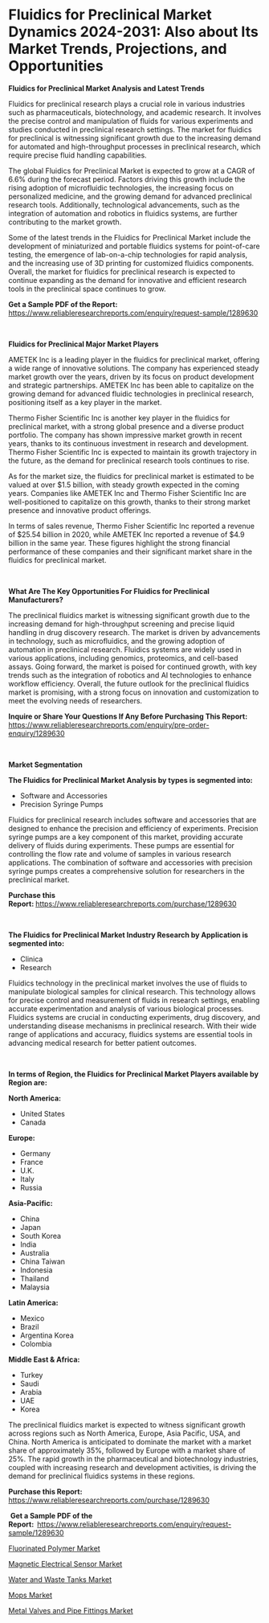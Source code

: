 <p><h1>Fluidics for Preclinical Market Dynamics 2024-2031: Also about Its Market Trends, Projections, and Opportunities</h1></p><p><strong>Fluidics for Preclinical Market Analysis and Latest Trends</strong></p>
<p><p>Fluidics for preclinical research plays a crucial role in various industries such as pharmaceuticals, biotechnology, and academic research. It involves the precise control and manipulation of fluids for various experiments and studies conducted in preclinical research settings. The market for fluidics for preclinical is witnessing significant growth due to the increasing demand for automated and high-throughput processes in preclinical research, which require precise fluid handling capabilities.</p><p>The global Fluidics for Preclinical Market is expected to grow at a CAGR of 6.6% during the forecast period. Factors driving this growth include the rising adoption of microfluidic technologies, the increasing focus on personalized medicine, and the growing demand for advanced preclinical research tools. Additionally, technological advancements, such as the integration of automation and robotics in fluidics systems, are further contributing to the market growth.</p><p>Some of the latest trends in the Fluidics for Preclinical Market include the development of miniaturized and portable fluidics systems for point-of-care testing, the emergence of lab-on-a-chip technologies for rapid analysis, and the increasing use of 3D printing for customized fluidics components. Overall, the market for fluidics for preclinical research is expected to continue expanding as the demand for innovative and efficient research tools in the preclinical space continues to grow.</p></p>
<p><strong>Get a Sample PDF of the Report:&nbsp;</strong> <a href="https://www.reliableresearchreports.com/enquiry/request-sample/1289630">https://www.reliableresearchreports.com/enquiry/request-sample/1289630</a></p>
<p>&nbsp;</p>
<p><strong>Fluidics for Preclinical Major Market Players</strong></p>
<p><p>AMETEK Inc is a leading player in the fluidics for preclinical market, offering a wide range of innovative solutions. The company has experienced steady market growth over the years, driven by its focus on product development and strategic partnerships. AMETEK Inc has been able to capitalize on the growing demand for advanced fluidic technologies in preclinical research, positioning itself as a key player in the market.</p><p>Thermo Fisher Scientific Inc is another key player in the fluidics for preclinical market, with a strong global presence and a diverse product portfolio. The company has shown impressive market growth in recent years, thanks to its continuous investment in research and development. Thermo Fisher Scientific Inc is expected to maintain its growth trajectory in the future, as the demand for preclinical research tools continues to rise.</p><p>As for the market size, the fluidics for preclinical market is estimated to be valued at over $1.5 billion, with steady growth expected in the coming years. Companies like AMETEK Inc and Thermo Fisher Scientific Inc are well-positioned to capitalize on this growth, thanks to their strong market presence and innovative product offerings.</p><p>In terms of sales revenue, Thermo Fisher Scientific Inc reported a revenue of $25.54 billion in 2020, while AMETEK Inc reported a revenue of $4.9 billion in the same year. These figures highlight the strong financial performance of these companies and their significant market share in the fluidics for preclinical market.</p></p>
<p>&nbsp;</p>
<p><strong>What Are The Key Opportunities For Fluidics for Preclinical Manufacturers?</strong></p>
<p><p>The preclinical fluidics market is witnessing significant growth due to the increasing demand for high-throughput screening and precise liquid handling in drug discovery research. The market is driven by advancements in technology, such as microfluidics, and the growing adoption of automation in preclinical research. Fluidics systems are widely used in various applications, including genomics, proteomics, and cell-based assays. Going forward, the market is poised for continued growth, with key trends such as the integration of robotics and AI technologies to enhance workflow efficiency. Overall, the future outlook for the preclinical fluidics market is promising, with a strong focus on innovation and customization to meet the evolving needs of researchers.</p></p>
<p><strong>Inquire or Share Your Questions If Any Before Purchasing This Report:</strong> <a href="https://www.reliableresearchreports.com/enquiry/pre-order-enquiry/1289630">https://www.reliableresearchreports.com/enquiry/pre-order-enquiry/1289630</a></p>
<p>&nbsp;</p>
<p><strong>Market Segmentation</strong></p>
<p><strong>The Fluidics for Preclinical Market Analysis by types is segmented into:</strong></p>
<p><ul><li>Software and Accessories</li><li>Precision Syringe Pumps</li></ul></p>
<p><p>Fluidics for preclinical research includes software and accessories that are designed to enhance the precision and efficiency of experiments. Precision syringe pumps are a key component of this market, providing accurate delivery of fluids during experiments. These pumps are essential for controlling the flow rate and volume of samples in various research applications. The combination of software and accessories with precision syringe pumps creates a comprehensive solution for researchers in the preclinical market.</p></p>
<p><strong>Purchase this Report:&nbsp;</strong><a href="https://www.reliableresearchreports.com/purchase/1289630">https://www.reliableresearchreports.com/purchase/1289630</a></p>
<p>&nbsp;</p>
<p><strong>The Fluidics for Preclinical Market Industry Research by Application is segmented into:</strong></p>
<p><ul><li>Clinica</li><li>Research</li></ul></p>
<p><p>Fluidics technology in the preclinical market involves the use of fluids to manipulate biological samples for clinical research. This technology allows for precise control and measurement of fluids in research settings, enabling accurate experimentation and analysis of various biological processes. Fluidics systems are crucial in conducting experiments, drug discovery, and understanding disease mechanisms in preclinical research. With their wide range of applications and accuracy, fluidics systems are essential tools in advancing medical research for better patient outcomes.</p></p>
<p>&nbsp;</p>
<p><strong>In terms of Region, the Fluidics for Preclinical Market Players available by Region are:</strong></p>
<p>
    <p> <strong> North America: </strong>
        <ul>
            <li>United States</li>
            <li>Canada</li>
        </ul>
        </p> 
    <p> <strong> Europe: </strong>
        <ul>
            <li>Germany</li>
            <li>France</li>
            <li>U.K.</li>
            <li>Italy</li>
            <li>Russia</li>
        </ul>
        </p> 
    <p> <strong> Asia-Pacific: </strong>
        <ul>
            <li>China</li>
            <li>Japan</li>
            <li>South Korea</li>
            <li>India</li>
            <li>Australia</li>
            <li>China Taiwan</li>
            <li>Indonesia</li>
            <li>Thailand</li>
            <li>Malaysia</li>
        </ul>
        </p> 
    <p> <strong> Latin America: </strong>
        <ul>
            <li>Mexico</li>
            <li>Brazil</li>
            <li>Argentina Korea</li>
            <li>Colombia</li>
        </ul>
        </p> 
    <p> <strong> Middle East & Africa: </strong>
        <ul>
            <li>Turkey</li>
            <li>Saudi</li>
            <li>Arabia</li>
            <li>UAE</li>
            <li>Korea</li>
        </ul>
    </p>
    </p>
<p><p>The preclinical fluidics market is expected to witness significant growth across regions such as North America, Europe, Asia Pacific, USA, and China. North America is anticipated to dominate the market with a market share of approximately 35%, followed by Europe with a market share of 25%. The rapid growth in the pharmaceutical and biotechnology industries, coupled with increasing research and development activities, is driving the demand for preclinical fluidics systems in these regions.</p></p>
<p><strong>Purchase this Report: </strong><a href="https://www.reliableresearchreports.com/purchase/1289630">https://www.reliableresearchreports.com/purchase/1289630</a></p>
<p>&nbsp;<strong>Get a Sample PDF of the Report:&nbsp;&nbsp;</strong><a href="https://www.reliableresearchreports.com/enquiry/request-sample/1289630">https://www.reliableresearchreports.com/enquiry/request-sample/1289630</a></p>
<p><strong></strong></p>
<p><p><a href="https://view.publitas.com/reportprime-1/fluorinated-polymer-market-with-the-goal-of-estimating-the-market-size-and-future-growth-potential-of-various-market-segments-based-on-component-applications-end-user-and-region/">Fluorinated Polymer Market</a></p><p><a href="https://valiant-lunge-8fe.notion.site/Magnetic-Electrical-Sensor-Market-Size-Market-Share-and-Global-Market-Analysis-Report-2024-2031-eabe8c5bcb344819921e61210c3b41e0">Magnetic Electrical Sensor Market</a></p><p><a href="https://picayune-night-cbd.notion.site/Water-and-Waste-Tanks-Market-Size-and-Examines-its-Market-Scope-with-a-Primary-Focus-on-Growth-Opp-2d42422ab8624ba7b8139c9c2de18cf7">Water and Waste Tanks Market</a></p><p><a href="https://view.publitas.com/reportprime-1/mops-market-research-report-unlocks-analysis-on-the-market-financial-status-market-size-and-market-revenue-upto-2031/">Mops Market</a></p><p><a href="https://github.com/pgtimber/Market-Research-Report-List-1/blob/main/metal-valves-and-pipe-fittings-market.md">Metal Valves and Pipe Fittings Market</a></p></p>